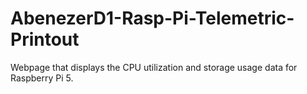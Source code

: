 # AbenezerD1-Rasp-Pi-Telemetric-Printout
Webpage that displays the CPU utilization and storage usage data for Raspberry Pi 5.
